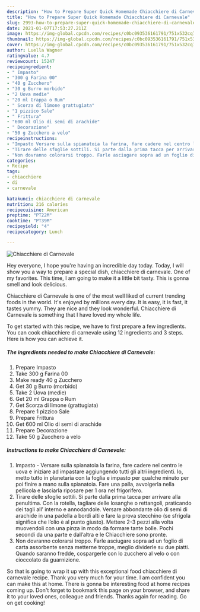 ```yaml
---
description: "How to Prepare Super Quick Homemade Chiacchiere di Carnevale"
title: "How to Prepare Super Quick Homemade Chiacchiere di Carnevale"
slug: 2993-how-to-prepare-super-quick-homemade-chiacchiere-di-carnevale
date: 2021-01-07T17:53:27.211Z
image: https://img-global.cpcdn.com/recipes/c0bc093536161791/751x532cq70/chiacchiere-di-carnevale-recipe-main-photo.jpg
thumbnail: https://img-global.cpcdn.com/recipes/c0bc093536161791/751x532cq70/chiacchiere-di-carnevale-recipe-main-photo.jpg
cover: https://img-global.cpcdn.com/recipes/c0bc093536161791/751x532cq70/chiacchiere-di-carnevale-recipe-main-photo.jpg
author: Luella Wagner
ratingvalue: 4.7
reviewcount: 15247
recipeingredient:
- " Impasto"
- "300 g Farina 00"
- "40 g Zucchero"
- "30 g Burro morbido"
- "2 Uova medie"
- "20 ml Grappa o Rum"
- " Scorza di limone grattugiata"
- "1 pizzico Sale"
- " Frittura"
- "600 ml Olio di semi di arachide"
- " Decorazione"
- "50 g Zucchero a velo"
recipeinstructions:
- "Impasto Versare sulla spianatoia la farina, fare cadere nel centro le uova e iniziare ad impastare aggiungendo tutti gli altri ingredienti. Io, metto tutto in planetaria con la foglia e impasto per qualche minuto per poi finire a mano sulla spianatoia. Fare una palla, avvolgerla nella pellicola e lasciarla riposare per 1 ora nel frigorifero."
- "Tirare delle sfoglie sottili. Si parte dalla prima tacca per arrivare alla penultima. Con la rotella, tagliare delle losanghe o rettangoli, praticando dei tagli all’ interno e annodandole. Versare abbondante olio di semi di arachide in una padella a bordi alti e fare la prova stecchino (se sfrigola significa che l’olio è al punto giusto). Mettere 2-3 pezzi alla volta muovendoli con una pinza in modo da formare tante bolle. Pochi secondi da una parte e dall’altra e le Chiacchiere sono pronte."
- "Non dovranno colorarsi troppo. Farle asciugare sopra ad un foglio di carta assorbente senza metterne troppe, meglio dividerle su due piatti. Quando saranno fredde, cospargerle con lo zucchero al velo o con cioccolato da guarnizione."
categories:
- Recipe
tags:
- chiacchiere
- di
- carnevale

katakunci: chiacchiere di carnevale 
nutrition: 216 calories
recipecuisine: American
preptime: "PT22M"
cooktime: "PT39M"
recipeyield: "4"
recipecategory: Lunch

---
```



![Chiacchiere di Carnevale](https://img-global.cpcdn.com/recipes/c0bc093536161791/751x532cq70/chiacchiere-di-carnevale-recipe-main-photo.jpg)

Hey everyone, I hope you're having an incredible day today. Today, I will show you a way to prepare a special dish, chiacchiere di carnevale. One of my favorites. This time, I am going to make it a little bit tasty. This is gonna smell and look delicious.

Chiacchiere di Carnevale is one of the most well liked of current trending foods in the world. It's enjoyed by millions every day. It is easy, it is fast, it tastes yummy. They are nice and they look wonderful. Chiacchiere di Carnevale is something that I have loved my whole life.




To get started with this recipe, we have to first prepare a few ingredients. You can cook chiacchiere di carnevale using 12 ingredients and 3 steps. Here is how you can achieve it.

<!--inarticleads1-->

##### The ingredients needed to make Chiacchiere di Carnevale:

1. Prepare  Impasto
1. Take 300 g Farina 00
1. Make ready 40 g Zucchero
1. Get 30 g Burro (morbido)
1. Take 2 Uova (medie)
1. Get 20 ml Grappa o Rum
1. Get  Scorza di limone (grattugiata)
1. Prepare 1 pizzico Sale
1. Prepare  Frittura
1. Get 600 ml Olio di semi di arachide
1. Prepare  Decorazione
1. Take 50 g Zucchero a velo




<!--inarticleads2-->

##### Instructions to make Chiacchiere di Carnevale:

1. Impasto - Versare sulla spianatoia la farina, fare cadere nel centro le uova e iniziare ad impastare aggiungendo tutti gli altri ingredienti. Io, metto tutto in planetaria con la foglia e impasto per qualche minuto per poi finire a mano sulla spianatoia. Fare una palla, avvolgerla nella pellicola e lasciarla riposare per 1 ora nel frigorifero.
1. Tirare delle sfoglie sottili. Si parte dalla prima tacca per arrivare alla penultima. Con la rotella, tagliare delle losanghe o rettangoli, praticando dei tagli all’ interno e annodandole. Versare abbondante olio di semi di arachide in una padella a bordi alti e fare la prova stecchino (se sfrigola significa che l’olio è al punto giusto). Mettere 2-3 pezzi alla volta muovendoli con una pinza in modo da formare tante bolle. Pochi secondi da una parte e dall’altra e le Chiacchiere sono pronte.
1. Non dovranno colorarsi troppo. Farle asciugare sopra ad un foglio di carta assorbente senza metterne troppe, meglio dividerle su due piatti. Quando saranno fredde, cospargerle con lo zucchero al velo o con cioccolato da guarnizione.




So that is going to wrap it up with this exceptional food chiacchiere di carnevale recipe. Thank you very much for your time. I am confident you can make this at home. There is gonna be interesting food at home recipes coming up. Don't forget to bookmark this page on your browser, and share it to your loved ones, colleague and friends. Thanks again for reading. Go on get cooking!
